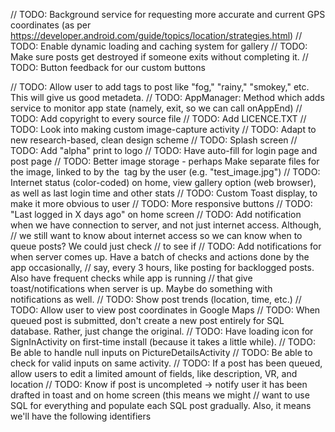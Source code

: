 // TODO: Background service for requesting more accurate and current GPS coordinates (as per https://developer.android.com/guide/topics/location/strategies.html)
// TODO: Enable dynamic loading and caching system for gallery
// TODO: Make sure posts get destroyed if someone exits without completing it.
// TODO: Button feedback for our custom buttons

// TODO: Allow user to add tags to post like "fog," "rainy," "smokey," etc. This will give us good metadeta.
// TODO: AppManager: Method which adds service to monitor app state (namely, exit, so we can call onAppEnd)
// TODO: Add copyright to every source file
// TODO: Add LICENCE.TXT
// TODO: Look into making custom image-capture activity
// TODO: Adapt to new research-based, clean design scheme
// TODO: Splash screen
// TODO: Add "alpha" print to logo
// TODO: Have auto-fill for login page and post page
// TODO: Better image storage - perhaps Make separate files for the image, linked to by the <image /> tag by the user (e.g. "test_image.jpg")
// TODO: Internet status (color-coded) on home, view gallery option (web browser), as well as last login time and other stats
// TODO: Custom Toast display, to make it more obvious to user
// TODO: More responsive buttons
// TODO: "Last logged in X days ago" on home screen
// TODO: Add notification when we have connection to server, and not just internet access. Although,
//  we still want to know about internet access so we can know when to queue posts? We could just check
//  to see if
// TODO: Add notifications for when server comes up. Have a batch of checks and actions done by the app occasionally,
//  say, every 3 hours, like posting for backlogged posts. Also have frequent checks while app is running
//  that give toast/notifications when server is up. Maybe do something with notifications as well.
// TODO: Show post trends (location, time, etc.)
// TODO: Allow user to view post coordinates in Google Maps
// TODO: When queued post is submitted, don't create a new post entirely for SQL database. Rather, just change the original.
// TODO: Have loading icon for SignInActivity on first-time install (because it takes a little while).
// TODO: Be able to handle null inputs on PictureDetailsActivity
// TODO: Be able to check for valid inputs on same activity.
// TODO: If a post has been queued, allow users to edit a limited amount of fields, like description, VR, and location
// TODO: Know if post is uncompleted -> notify user it has been drafted in toast and on home screen (this means we might
//  want to use SQL for everything and populate each SQL post gradually. Also, it means we'll have the following identifiers